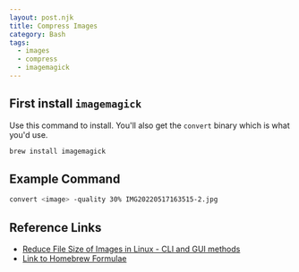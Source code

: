 ```yaml
---
layout: post.njk
title: Compress Images
category: Bash
tags: 
  - images
  - compress
  - imagemagick
---
```


## First install `imagemagick`
Use this command to install. You'll also get the `convert` binary which is what you'd use.
```bash
brew install imagemagick
```

## Example Command
```sh
convert <image> -quality 30% IMG20220517163515-2.jpg
```

## Reference Links
- [Reduce File Size of Images in Linux - CLI and GUI methods
](https://www.digitalocean.com/community/tutorials/reduce-file-size-of-images-linux)
- [Link to Homebrew Formulae](https://formulae.brew.sh/formula/imagemagick)
